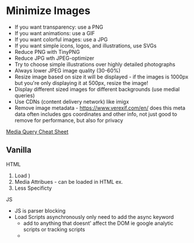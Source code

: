 # Minimize Images

- If you want transparency: use a PNG
- If you want animations: use a GIF
- If you want colorful images: use a JPG
- If you want simple icons, logos, and illustrations, use SVGs
- Reduce PNG with TinyPNG
- Reduce JPG wth JPEG-optimizer
- Try to choose simple illustrations over highly detailed photographs
- Always lower JPEG image quality (30-60%)
- Resize image based on size it will be displayed - if the images is 1000px but you're only displaying it at 500px, resize the image!
- Display different sized images for different backgrounds (use medial queries)
- Use CDNs (content delivery network) like imigx
- Remove image metadata - <https://www.verexif.com/en/> does this meta data often includes gps coordinates and other info, not just good to remove for performance, but also for privacy

[Media Query Cheat Sheet](https://gist.github.com/bartholomej/8415655)

## Vanilla

HTML

1. Load <style> in <head>
2. Load <cript> right before </body>

CSS

3. Load only what is needed
4. Above the fold leaoding (might consider internal css where there is a <style>CSS here</style>)
5. Media Attribues - can be loaded in HTML
   ex. <link rel="stylesheet" href="./style2.css" media= "only screen and (min-width:500px)">
6. Less Specificty

JS

- JS is parser blocking
- Load Scripts asynchronously only need to add the async keyword
  - add to anything that doesnt' affect the DOM ie google analytic scripts or tracking scripts
  - <script async>
- Defer script loading
  - will wait to execute script until HTML has been parsed and will execute in order of appearance
  - good for scripts that will act on the render tree or DOM but aren't imporant to loading the above the fold content
- If core functionality requires JS use async otherwise defer, critical scripts don't get deferred or ran async
- MinimzeDOM manipulation
- Avoid long running JS

[additional information about script loading with async and defer](https://stackoverflow.com/questions/10808109/script-tag-async-defer)
